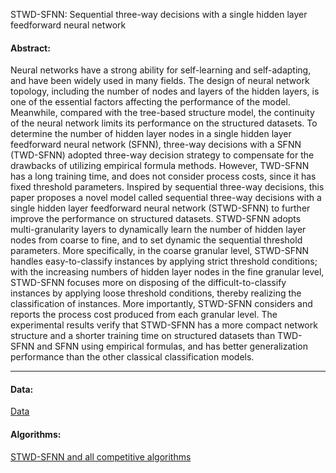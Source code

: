 STWD-SFNN: Sequential three-way decisions with a single hidden layer feedforward neural network

#### Abstract:

Neural networks have a strong ability for self-learning and self-adapting, and have been widely used in many fields. The design of neural network topology, including the number of nodes and layers of the hidden layers, is one of the essential factors affecting the performance of the model. Meanwhile, compared with the tree-based structure model, the continuity of the neural network limits its performance on the structured datasets. To determine the number of hidden layer nodes in a single hidden layer feedforward neural network (SFNN), three-way decisions with a SFNN (TWD-SFNN) adopted three-way decision strategy to compensate for the drawbacks of utilizing empirical formula methods. However, TWD-SFNN has a long training time, and does not consider process costs, since it has fixed threshold parameters. Inspired by sequential three-way decisions, this paper proposes a novel model called sequential three-way decisions with a single hidden layer feedforward neural network (STWD-SFNN) to further improve the performance on structured datasets. STWD-SFNN adopts multi-granularity layers to dynamically learn the number of hidden layer nodes from coarse to fine, and to set dynamic the sequential threshold parameters. More specifically, in the coarse granular level, STWD-SFNN handles easy-to-classify instances by applying strict threshold conditions; with the increasing numbers of hidden layer nodes in the fine granular level, STWD-SFNN focuses more on disposing of the difficult-to-classify instances by applying loose threshold conditions, thereby realizing the classification of instances. More importantly, STWD-SFNN considers and reports the process cost produced from each granular level. The experimental results verify that STWD-SFNN has a more compact network structure and a shorter training time on structured datasets than TWD-SFNN and SFNN using empirical formulas, and has better generalization performance than the other classical classification models.

---

#### Data:
[Data](https://github.com/wuc567/Machine-learning/blob/main/STWD-SFNN/data.zip)  

#### Algorithms:
[STWD-SFNN and all competitive algorithms](https://github.com/wuc567/Machine-learning/blob/main/STWD-SFNN/algorithms.zip)
